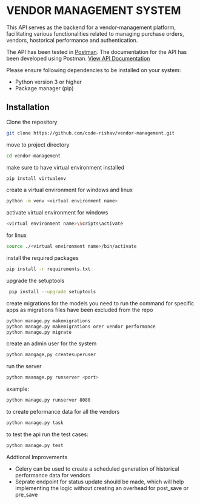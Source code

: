 # VENDOR MANAGEMENT SYSTEM

This API serves as the backend for a vendor-management platform, facilitating various functionalities related to managing purchase orders, vendors, hostorical performance and authentication.

The API has been tested in [Postman](https://www.postman.com/).
The documentation for the API has been developed using Postman.
[View API Documentation](https://documenter.getpostman.com/view/28292091/2s9YeN2UEa)

Please ensure following dependencies to be installed on your system:
- Python version 3 or higher
- Package manager (pip)

## Installation 
Clone the repository
```sh
git clone https://github.com/code-rishav/vendor-management.git
```
move to project directory
```sh
cd vendor-management
```
make sure to have virtual environment installed
```sh
pip install virtualenv
```
create a virtual environment
for windows and linux
```sh
python -m venv <virtual environment name>
```
activate virtual environment
for windows
```sh
<virtual environment name>\Scripts\activate
```
for linux
```sh
source ./<virtual environment name>/bin/activate
```

install the required packages
```sh
pip install -r requirements.txt
```

upgrade the setuptools
```sh
 pip install --upgrade setuptools
```

create migrations for the models
you need to run the command for specific apps as migrations files have been excluded from the repo
```sh
python manage.py makemigrations
python manage.py makemigrations orer vendor performance
python manage.py migrate
```

create an admin user for the system 
```sh
python mangage,py createsuperuser
```

run the server
```sh
python maanage.py runserver <port>
```
example:
```sh
python manage.py runserver 8080
```

to create peformance data for all the vendors

```sh
python manage.py task
```

to test the api run the test cases:
```sh
python manage.py test
```

Addtional Improvements
- Celery can be used to create a scheduled generation of historical performance data for vendors
- Seprate endpoint for status update should be made, which will help implementing the logic without creating an overhead for post_save or pre_save

